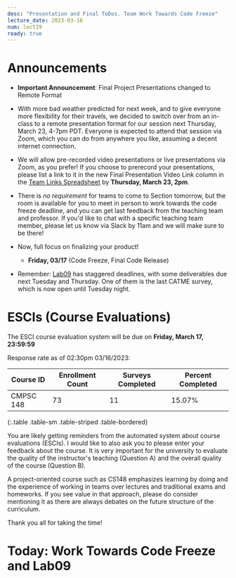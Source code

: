 ```yaml
---
desc: "Presentation and Final ToDos. Team Work Towards Code Freeze"
lecture_date: 2023-03-16
num: lect19
ready: true
---
```


# Announcements
* **Important Announcement**: Final Project Presentations changed to Remote Format 

* With more bad weather predicted for next week, and to give everyone more flexibility for their travels, we decided to switch over from an in-class to a remote presentation format for our session next Thursday, March 23, 4-7pm PDT. Everyone is expected to attend that session via Zoom, which you can do from anywhere you like, assuming a decent internet connection. 

* We will allow pre-recorded video presentations or live presentations via Zoom, as you prefer! If you choose to prerecord your presentations, please list a link to it in the new Final Presentation Video Link column in the [Team Links Spreadsheet](https://docs.google.com/spreadsheets/d/1dXhvtRPpwhPkopjN_JF59bV_RtqDguA2QaIEntIMFLk/edit?usp=sharing) by **Thursday, March 23, 2pm**.  

* There is *no requirement* for teams to come to Section tomorrow, but the room is available for you to meet in person to work towards the code freeze deadline, and you can get last feedback from the teaching team and professor. If you'd like to chat with a specific teaching team member, please let us know via Slack by 11am and we will make sure to be there!

* Now, full focus on finalizing your product! 
    * **Friday, 03/17** (Code Freeze, Final Code Release)
* Remember: [Lab09](https://ucsb-cs148.github.io/w23/lab/lab09/) has staggered deadlines, with some deliverables due next Tuesday and Thursday. One of them is the last CATME survey, which is now open until Tuesday night.

# ESCIs (Course Evaluations)

The ESCI course evaluation system will be due on **Friday, March 17, 23:59:59**

Response rate as of 02:30pm 03/16/2023:

| Course ID |	Enrollment Count	|Surveys Completed	|Percent Completed|
|-|-|-|-|
| CMPSC 148 	| 73	| 11 |	15.07% |
{:.table .table-sm .table-striped .table-bordered}

You are likely getting reminders from the automated system about course evaluations (ESCIs). I would like to also ask you to please enter your feedback about the course.  It is very important for the university to evaluate the quality of the instructor's teaching (Question A) and the overall quality of the course (Question B).

A project-oriented course such as CS148 emphasizes learning by doing and the experience of working in teams over lectures and traditional exams and homeworks. If you see value in that approach, please do consider mentioning it as there are always debates on the future structure of the curriculum.  

Thank you all for taking the time!  


# Today: Work Towards Code Freeze and Lab09 

